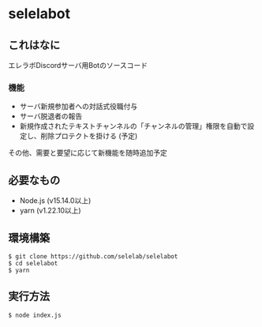 # selelabot

## これはなに

エレラボDiscordサーバ用Botのソースコード

### 機能

- サーバ新規参加者への対話式役職付与
- サーバ脱退者の報告
- 新規作成されたテキストチャンネルの「チャンネルの管理」権限を自動で設定し、削除プロテクトを掛ける (予定)

その他、需要と要望に応じて新機能を随時追加予定

## 必要なもの

- Node.js (v15.14.0以上)
- yarn (v1.22.10以上)

## 環境構築

```
$ git clone https://github.com/selelab/selelabot
$ cd selelabot
$ yarn
```

## 実行方法

```
$ node index.js
```
